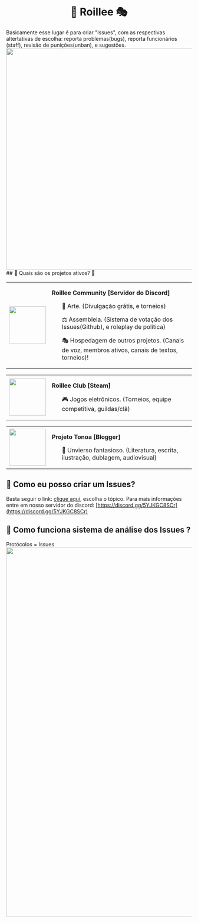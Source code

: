 <h1 align="center">🌼 Roillee 🎭</h1>
Basicamente esse lugar é para criar "Issues", com as respectivas altertativas de escolha: reporta problemas(bugs), reporta funcionários (staff), revisão de punições(unban), e sugestões.

<img  width="600" src='https://cdn.discordapp.com/attachments/904114197791649823/934850411024765018/Comandos_5.png'>
## 🌻 Quais são os projetos ativos? 🌻
<table><tr><td><img  width="100" src='https://cdn.discordapp.com/attachments/871447959416475698/929515313509318706/unknown.png'/></td><td><p><b><p>Roillee Community [Servidor do Discord]</b><br></p>
  <p><ul>🎨 Arte. (Divulgação grátis, e torneios)</ul></p>
  <p><ul>⚖️ Assembleia. (Sistema de votação dos Issues(Github), e roleplay de política)</ul></p>
  <p><ul>🎭 Hospedagem de outros projetos. (Canais de voz, membros ativos, canais de textos, torneios)!</ul></p>
</td></tr></table>

<table><tr><td><img  width="100" src='https://cdn.discordapp.com/attachments/873349080124911676/915987076942545067/Simbolo_-_Flokis_transparente.png'/></td><td><p><b><p>Roillee Club [Steam]</b><br></p>
  <p><ul>🎮 Jogos eletrônicos. (Torneios, equipe competitiva, guildas/clã)</ul></p>
</td></tr></table>

<table><tr><td><img  width="100" src='https://cdn.discordapp.com/attachments/871449104432119828/929468742944051261/Tonoa.png'/></td><td><p><b><p>Projeto Tonoa [Blogger]</b><br></p>
  <p><ul>🐲 Unvierso fantasioso. (Literatura, escrita, ilustração, dublagem, audiovisual)</ul></p>
</td></tr></table>

## 📜 Como eu posso criar um Issues?
Basta seguir o link: [clique aqui](https://github.com/NoelAugusto/Roillee/issues/new/choose), escolha o tópico.
Para mais informações entre em nosso servidor do discord: [https://discord.gg/5YJKGC8SCr](https://discord.gg/5YJKGC8SCr)

## 🔎 Como funciona sistema de análise dos Issues ?
Protócolos = Issues
<img  width="1000" src='https://cdn.discordapp.com/attachments/871447959416475698/922309032209973248/Sistema_consul.png'/>




